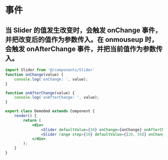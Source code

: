#  事件
## 当 Slider 的值发生改变时，会触发 onChange 事件，并把改变后的值作为参数传入。在 onmouseup 时，会触发 onAfterChange 事件，并把当前值作为参数传入。

````jsx
import Slider from '@/components/Slider'
function onChange(value) {
    console.log('onChange: ', value);
}

function onAfterChange(value) {
    console.log('onAfterChange: ', value);
}

export class Demo6md extends Component {
    render() {
        return (
            <div>
                <Slider defaultValue={30} onChange={onChange} onAfterChange={onAfterChange} />
                <Slider range step={10} defaultValue={[20, 50]} onChange={onChange} onAfterChange={onAfterChange} />
            </div>
        );
    }
}
````